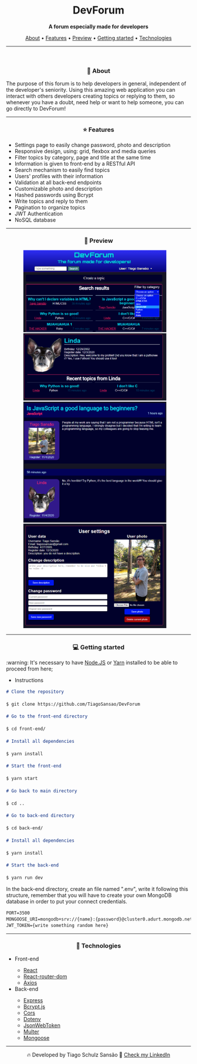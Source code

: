 <header>
  <h1 align="center"> DevForum </h1>
  <p align="center"> 
    <strong> A forum especially made for developers</strong> 
  </p>
  <p align="center"> 
    <a href="#about">About</a> •
    <a href="#features">Features</a> •
    <a href="#preview">Preview</a> •
    <a href="#instalacao">Getting started</a> •
    <a href="#tecnologias">Technologies</a> 
  </p>
  <hr/>
</header>
<main>

  <div id="about">
    <h3 align="center">💁 About</h3>
    <p>The purpose of this forum is to help developers in general, independent of the developer's seniority. Using this amazing web application you can interact with others developers creating topics or replying to them, so whenever you have a doubt, need help or want to help someone, you can go directly to DevForum! </p>
  </div>

  <hr/>

  <div id="features">
    <h3 align="center">⭐ Features</h3>
    <ul>
      <li>Settings page to easily change password, photo and description</li>
      <li>Responsive design, using: grid, flexbox and media queries</li>
      <li>Filter topics by category, page and title at the same time</li>
      <li>Information is given to front-end by a RESTful API</li>
      <li>Search mechanism to easily find topics</li>
      <li>Users' profiles with their information</li>
      <li>Validation at all back-end endpoints</li>
      <li>Customizable photo and description</li>
      <li>Hashed passwords using Bcrypt</li>
      <li>Write topics and reply to them</li>
      <li>Pagination to organize topics</li>
      <li>JWT Authentication</li>
      <li>NoSQL database</li>
    </ul>
  </div>

  <hr/>

  <div align="center" id="preview">
    <h3 align="center">👀 Preview</h3>
    <img width='390px' src="./front-end/src/assets/preview02.png" alt="GIF showing the app"> &nbsp;&nbsp;&nbsp;&nbsp;
    <img width='390px' src="./front-end/src/assets/preview01.png" alt="GIF showing the app"> &nbsp;&nbsp;&nbsp;&nbsp;
    <img width='390px' src="./front-end/src/assets/preview03.png" alt="GIF showing the app"> &nbsp;&nbsp;&nbsp;&nbsp;
    <img width='390px' src="./front-end/src/assets/preview04.png" alt="GIF showing the app"> &nbsp;&nbsp;&nbsp;&nbsp;
  </div>

  <hr/>

  <div id="instalacao">
    <h3 align="center">💻 Getting started</h3>
    <p> :warning: It's necessary to have <a href="https://nodejs.org/en/" target="_blank">Node.JS</a> or <a href="https://classic.yarnpkg.com/en/" target="_blank">Yarn</a> installed to be able to proceed from here; </p>
<ul><li>Instructions</li></ul>

```markdown
# Clone the repository

$ git clone https://github.com/TiagoSansao/DevForum

# Go to the front-end directory

$ cd front-end/

# Install all dependencies

$ yarn install

# Start the front-end

$ yarn start

# Go back to main directory

$ cd ..

# Go to back-end directory

$ cd back-end/

# Install all dependencies

$ yarn install

# Start the back-end

$ yarn run dev
```

  <p>In the back-end directory, create an file named ".env", write it following this structure, remember that you will have to create your own MongoDB database in order to put your connect credentials.</p>

```markdown
PORT=3500
MONGOOSE_URI=mongodb+srv://{name}:{password}@cluster0.adurt.mongodb.net/devforum?retryWrites=true&w=majority
JWT_TOKEN={write something random here}
```

  </div>

  <hr/>

  <div id="tecnologias">
    <h3 align="center">🚀 Technologies</h3>
    <ul>
      <li>Front-end</li>
        <ul>
          <li><a href="https://reactjs.org/">React</a></li>
          <li><a href='https://reactrouter.com/web/guides/quick-start'>React-router-dom</a></li>
          <li><a href='https://github.com/axios/axios'>Axios</a></li>
        </ul>
      <li>Back-end</li>
      <ul>
        <li><a href='https://expressjs.com/'>Express</a></li>
        <li><a href='https://www.npmjs.com/package/bcrypt'>Bcrypt.js</a></li>
        <li><a href='https://www.npmjs.com/package/cors'>Cors</a></li>
        <li><a href='https://www.npmjs.com/package/dotenv'>Dotenv</a></li>
        <li><a href='https://www.npmjs.com/package/jsonwebtoken'>JsonWebToken</a></li>
        <li><a href='https://www.npmjs.com/package/multer'>Multer</a></li>
        <li><a href='https://mongoosejs.com/'>Mongoose</a></li>
      </ul>
    </ul>
  </div>

  <hr/>

  <p align="center"> 🔥 Developed by Tiago Schulz Sansão  👋  <a href="https://www.linkedin.com/in/tiago-schulz-sans%C3%A3o-9283351b7/">Check my LinkedIn</p>

</main>
